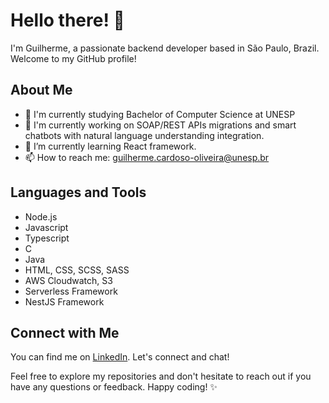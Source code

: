 # Hello there! 👋

I'm Guilherme, a passionate backend developer based in São Paulo, Brazil. Welcome to my GitHub profile!

## About Me

- 🔭 I'm currently studying Bachelor of Computer Science at UNESP
- 🔭 I'm currently working on SOAP/REST APIs migrations and smart chatbots with natural language understanding integration.
- 🌱 I’m currently learning React framework.
- 📫 How to reach me: guilherme.cardoso-oliveira@unesp.br

## Languages and Tools

- Node.js
- Javascript
- Typescript
- C
- Java
- HTML, CSS, SCSS, SASS
- AWS Cloudwatch, S3
- Serverless Framework
- NestJS Framework

## Connect with Me

You can find me on [LinkedIn](https://www.linkedin.com/in/guilher-me/). Let's connect and chat!

Feel free to explore my repositories and don't hesitate to reach out if you have any questions or feedback.
Happy coding! ✨
